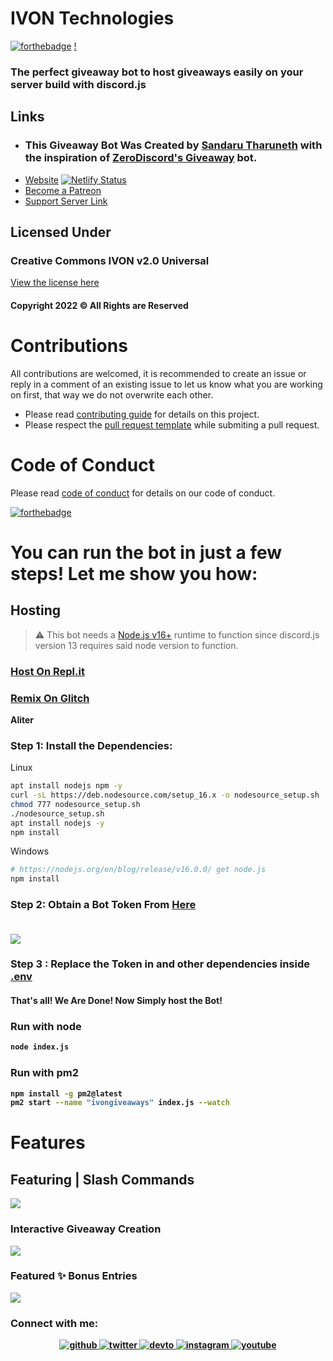 # IVON Technologies
[![forthebadge](https://forthebadge.com/images/badges/made-with-javascript.svg)](https://forthebadge.com)
[!](https://i.imgur.com/1TLIl08.png)

### The perfect giveaway bot to host giveaways easily on your server build with discord.js
## Links
- ### This Giveaway Bot Was Created by [Sandaru Tharuneth](https://sandarutharuneth.com/) with the inspiration of [ZeroDiscord's Giveaway](https://github.com/ZeroDiscord/Giveaway) bot.
- [Website](https://ivon.netlify.app) [![Netlify Status](https://api.netlify.com/api/v1/badges/0e4ac4fc-dd7e-475f-a450-07dac264b53f/deploy-status)](https://app.netlify.com/sites/ivon/deploys)
- [Become a Patreon](https://www.patreon.com/projectrazer)
- [Support Server Link](https://discord.gg/cqSEc9FNrE)
## Licensed Under
### Creative Commons IVON v2.0 Universal
[View the license here](https://github.com/sandarutharuneth/ivongiveaways/blob/master/LICENSE)
#### Copyright 2022 © All Rights are Reserved 


# Contributions

All contributions are welcomed, it is recommended to create an issue or reply in a comment of an existing issue to let us know what you are working on first, that way we do not overwrite each other.

- Please read [contributing guide](.github/CONTRIBUTING.md) for details on this project.
- Please respect the [pull request template](.github/PULL_REQUEST_TEMPLATE/pull_request_template.md) while submiting a pull request.

# Code of Conduct

Please read [code of conduct](.github/CODE_OF_CONDUCT.md) for details on our code of conduct.

[![forthebadge](https://forthebadge.com/images/badges/it-works-why.svg)](https://forthebadge.com)

# You can run the bot in just a few steps! Let me show you how:
## Hosting 
> ⚠  This bot needs a [Node.js v16+](https://nodejs.org/en/blog/release/v16.0.0/)  runtime to function since discord.js version 13 requires said node version to function.

### [Host On Repl.it](https://repl.it/github/sandarutharuneth/ivongiveaways)
### [Remix On Glitch](https://glitch.com/edit/#!/import/github/sandarutharuneth/ivongiveaways)

**Aliter**

### Step 1: Install the Dependencies:
Linux 
```sh
apt install nodejs npm -y
curl -sL https://deb.nodesource.com/setup_16.x -o nodesource_setup.sh
chmod 777 nodesource_setup.sh
./nodesource_setup.sh
apt install nodejs -y
npm install

```
Windows 
```sh
# https://nodejs.org/en/blog/release/v16.0.0/ get node.js
npm install 
```

### Step 2: Obtain a Bot Token From [Here](https://discord.com/developers) <br> <br>
<kbd>
  <img src="https://zerosnap.000webhostapp.com/2faykzzg.gif">
</kbd>
<b>
  

### Step 3 : Replace the Token in and other dependencies inside [.env](https://github.com/sandarutharuneth/ivongiveaways/blob/master/.env) <br>
#### That's all! We Are Done! Now Simply host the Bot!

### Run with node
```sh
node index.js
```
### Run with pm2
```sh
npm install -g pm2@latest
pm2 start --name "ivongiveaways" index.js --watch
```

# Features
## Featuring | Slash Commands 
<kbd>
  <img src="https://zerosnap.000webhostapp.com/ktfoi0f9.gif">
</kbd>
<b>
  
### Interactive Giveaway Creation
  
  <kbd>
  <img src="https://zerosnap.000webhostapp.com/mig6cvt0.gif">
</kbd>
<b>
  
### Featured ✨ Bonus Entries 
<kbd>
  <img src="https://zerosnap.000webhostapp.com/8eblx4sc.gif">
</kbd>
<b>

  <h3 align="left">Connect with me:</h3>
<div align="center">
<a href="https://github.com/sandarutharuneth" target="_blank">
<img src=https://img.shields.io/badge/github-%2324292e.svg?&style=for-the-badge&logo=github&logoColor=white alt=github style="margin-bottom: 5px;" />
</a>
<a href="https://twitter.com/sandarudev" target="_blank">
<img src=https://img.shields.io/badge/twitter-%2300acee.svg?&style=for-the-badge&logo=twitter&logoColor=white alt=twitter style="margin-bottom: 5px;" />
</a>
<a href="https://dev.to/sandarudev" target="_blank">
<img src=https://img.shields.io/badge/dev.to-%2308090A.svg?&style=for-the-badge&logo=dev.to&logoColor=white alt=devto style="margin-bottom: 5px;" />
</a>
<a href="https://instagram.com/sandarutharuneth" target="_blank">
<img src=https://img.shields.io/badge/instagram-%23000000.svg?&style=for-the-badge&logo=instagram&logoColor=white alt=instagram style="margin-bottom: 5px;" />
</a>
<a href="https://www.youtube.com/user/https://www.youtube.com/channel/UCOGChXvRG1dYCY3X7c3HFXQ" target="_blank">
<img src=https://img.shields.io/badge/youtube-%23EE4831.svg?&style=for-the-badge&logo=youtube&logoColor=white alt=youtube style="margin-bottom: 5px;" />
</a>  
</div> 
